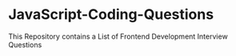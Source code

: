 # JavaScript-Coding-Questions
This Repository contains a List of Frontend Development Interview Questions
